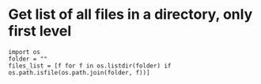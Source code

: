 # Get list of all files in a directory, only first level
```
import os
folder = ""
files_list = [f for f in os.listdir(folder) if os.path.isfile(os.path.join(folder, f))]
```
